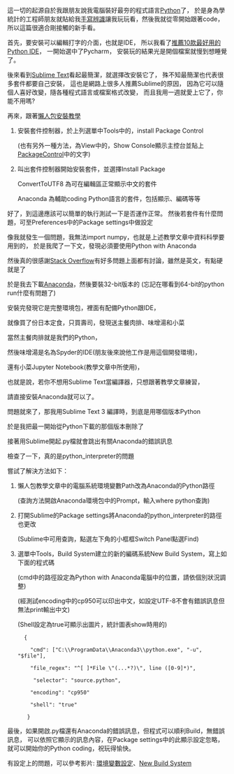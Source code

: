 這一切的起源自於我跟朋友說我電腦裝好最夯的程式語言[Python](https://www.python.org/)了，
於是身為學統計的工程師朋友就貼給我[手寫辨識](https://ithelp.ithome.com.tw/articles/10187912)讓我玩玩看，然後我就從零開始跟著code，
所以這篇很適合剛接觸的新手看。

首先，要安裝可以編輯打字的介面，也就是IDE，
所以我看了[推薦10款最好用的Python IDE](https://read01.com/zh-tw/Dx5BKQ.html)，
一開始選中了Pycharm，
安裝玩的結果光是開個檔案就慢到想睡覺了。

後來看到[Sublime Text](https://www.sublimetext.com/)看起最簡潔，就選擇改安裝它了，
殊不知最簡潔也代表很多套件都要自己安裝，
這也是網路上很多人推薦Sublime的原因，
因為它可以隨個人喜好改變，隨各種程式語言或檔案格式改變，
而且我用一週就愛上它了，你能不用嗎?

再來，跟著[懶人包安裝教學](http://killer0001.blogspot.tw/2017/01/python-sublime-text-3.html)

1. 安裝套件控制器，於上列選單中Tools中的，install Package Control

   (也有另外一種方法，為View中的，Show Console顯示主控台並貼上[PackageControl](https://packagecontrol.io/installation)中的文字)

2. 叫出套件控制器開始安裝套件，並選擇Install Package

   ConvertToUTF8 為可在編輯區正常顯示中文的套件

   Anaconda 為輔助coding Python語言的套件，包括顯示、編碼等等

好了，到這邊應該可以簡單的執行測試一下是否運作正常。
然後若套件有什麼問題，可至Preferences中的Package settings中做設定

像我就發生一個問題，我無法import numpy，也就是上述教學文章中資料科學要用到的，
於是我爬了一下文，發現必須要使用Python with Anaconda

然後真的很感謝[Stack Overflow](https://stackoverflow.com/)有好多問題上面都有討論，雖然是英文，有點硬就是了

於是我去下載[Anaconda](https://www.anaconda.com/download/)，然後要裝32-bit版本的 (忘記在哪看到64-bit的python run什麼有問題了)

安裝完發現它是完整環境包，裡面有配備Python跟IDE，

就像買了份日本定食，只買壽司，發現送主餐肉排、味增湯和小菜

當然主餐肉排就是我們的Python，

然後味增湯是名為Spyder的IDE(朋友後來說他工作是用這個開發環境)，

還有小菜Jupyter Notebook(教學文章中所使用)，

也就是說，若你不想用Sublime Text當編譯器，只想跟著教學文章練習，

請直接安裝Anaconda就可以了。

問題就來了，那我用Sublime Text 3 編譯時，到底是用哪個版本Python

於是我把最一開始從Python下載的那個版本刪除了

接著用Sublime開起.py檔就會跳出有關Anaconda的錯誤訊息

檢查了一下，真的是python_interpreter的問題

嘗試了解決方法如下：

1. 懶人包教學文章中的電腦系統環境變數Path改為Anaconda的Python路徑

   (查詢方法開啟Anaconda環境包中的Prompt，輸入where python查詢)

2. 打開Sublime的Package settings將Anaconda的python_interpreter的路徑也更改

   (Sublime中可用查詢，點選左下角的小框框Switch Panel點選Find)

3. 選單中Tools，Build System建立的新的編碼系統New Build System，寫上如下面的程式碼

   (cmd中的路徑設定為Python with Anaconda電腦中的位置，請依個別狀況調整)

   (經測試encoding中的cp950可以印出中文，如設定UTF-8不會有錯誤訊息但無法print輸出中文)

   (Shell設定為true可顯示出圖片，統計圖表show時用的)

         {

           "cmd": ["C:\\ProgramData\\Anaconda3\\python.exe", "-u", "$file"],
   
           "file_regex": "^[ ]*File \"(...*?)\", line ([0-9]*)",
   
            "selector": "source.python",
   
           "encoding": "cp950"

           "shell": "true"
   
          }
   
最後，如果開啟.py檔還有Anaconda的錯誤訊息，但程式可以順利Build，無錯誤訊息，
可以依照它顯示的訊息內容，在Package settings中的此顯示設定忽略，
就可以開始你的Python coding，祝玩得愉快。

有設定上的問題，可以參考影片: [環境變數設定](https://www.youtube.com/watch?v=fd4shj64xVU)、[New Build System](https://youtu.be/rIl0mmYSPIc)
